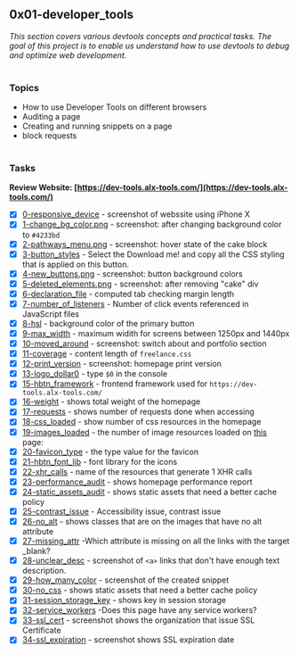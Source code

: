 ## 0x01-developer_tools

_This section covers various devtools concepts and practical tasks. The goal of this project is to enable us understand how to use devtools to debug and optimize web development._
<br><br>

### Topics

- How to use Developer Tools on different browsers
- Auditing a page
- Creating and running snippets on a page
- block requests
  <br><br>

### Tasks

**Review Website: [https://dev-tools.alx-tools.com/](https://dev-tools.alx-tools.com/)**

- [x] [0-responsive_device](0-responsive_device.png) - screenshot of webssite using iPhone X
- [x] [1-change_bg_color.png](./1-change_bg_color.png) - screenshot: after changing background color to `#4233bd`
- [x] [2-pathways_menu.png](./2-pathways_menu.png) - screenshot: hover state of the cake block
- [x] [3-button_styles](./3-button_styles) - Select the Download me! and copy all the CSS styling that is applied on this button.
- [x] [4-new_buttons.png](./4-new_buttons.png) - screenshot: button background colors
- [x] [5-deleted_elements.png](./5-deleted_elements.png) - screenshot: after removing "cake" div
- [x] [6-declaration_file](./6-declaration_file) - computed tab checking margin length
- [x] [7-number_of_listeners](./7-number_of_listeners) - Number of click events referenced in JavaScript files
- [x] [8-hsl](./8-hsl) - background color of the primary button
      <br>
- [x] [9-max_width](./9-max_width) - maximum widith for screens between 1250px and 1440px
      <br>
- [x] [10-moved_around](./10-moved_around.png) - screenshot: switch about and portfolio section
      <br>
- [x] [11-coverage](./11-coverage) - content length of `freelance.css`
      <br>
- [x] [12-print_version](./12-print_version.png) - screenshot: homepage print version
      <br>
- [x] [13-logo_dollar0](./13-logo_dollar0) - type `$0` in the console
      <br>
- [x] [15-hbtn_framework](./15-hbtn_framework) - frontend framework used for `https://dev-tools.alx-tools.com/`
      <br>
- [x] [16-weight](./16-weight.png) - shows total weight of the homepage
      <br>
- [x] [17-requests](./17-requests.png) - shows number of requests done when accessing
      <br>
- [x] [18-css_loaded](./18-css_loaded) - show number of css resources in the homepage
      <br>
- [x] [19-images_loaded](./19-images_loaded) - the number of image resources loaded on [this](https://dev-tools.alx-tools.com/) page:
      <br>
- [x] [20-favicon_type](./20-favicon_type) - the type value for the favicon
      <br>
- [x] [21-hbtn_font_lib](./21-hbtn_font_lib) - font library for the icons
      <br>
- [x] [22-xhr_calls](./22-xhr_calls) - name of the resources that generate 1 XHR calls
      <br>
- [x] [23-performance_audit](./23-performance_audit.png) - shows homepage performance report
      <br>
- [x] [24-static_assets_audit](./24-static_assets_audit.png) - shows static assets that need a better cache policy
      <br>
- [x] [25-contrast_issue](./25-contrast_issue) - Accessibility issue, contrast issue
      <br>
- [x] [26-no_alt](./26-no_alt) - shows classes that are on the images that have no alt attribute
      <br>
- [x] [27-missing_attr](./27-missing_attr) -Which attribute is missing on all the links with the target \_blank?
      <br>
- [x] [28-unclear_desc](./28-unclear_desc.png) - screenshot of `<a>` links that don't have enough text description.
      <br>
- [x] [29-how_many_color](./24-static_assets_audit.png) - screenshot of the created snippet
- [x] [30-no_css](./30-no_css.png) - shows static assets that need a better cache policy
      <br>
- [x] [31-session_storage_key](./31-session_storage_key) - shows key in session storage
      <br>
- [x] [32-service_workers](./32-service_workers) -Does this page have any service workers?
      <br>
- [x] [33-ssl_cert](./33-ssl_cert) - screenshot shows the organization that issue SSL Certificate
      <br>
- [x] [34-ssl_expiration](./34-ssl_expiration.png) - screenshot shows SSL expiration date
      <br>
